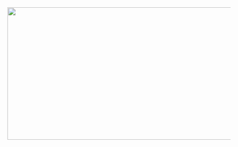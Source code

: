 <div style="text-align: center;">
<a href="https://github.com/devxb/gitanimals">
<img
  src="https://render.gitanimals.org/farms/gaeunpark7"
  width="600"
  height="300"
/>
</a>
  </div>

<!--
**gaeunpark7/gaeunpark7** is a ✨ _special_ ✨ repository because its `README.md` (this file) appears on your GitHub profile.

Here are some ideas to get you started:

- 🔭 I’m currently working on ...
- 🌱 I’m currently learning ...
- 👯 I’m looking to collaborate on ...
- 🤔 I’m looking for help with ...
- 💬 Ask me about ...
- 📫 How to reach me: ...
- 😄 Pronouns: ...
- ⚡ Fun fact: ...
-->
